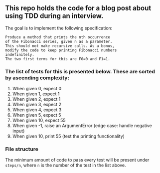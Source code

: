 ## This repo holds the code for a blog post about using TDD during an interview.

The goal is to implement the following specification:
```
Produce a method that prints the nth occurrence 
of the Fibonacci series, given n as a parameter. 
This should not make recursive calls. As a bonus, 
modify the code to keep printing Fibonacci numbers 
indefinitely. 
The two first terms for this are F0=0 and F1=1.
```

### The list of tests for this is presented below. These are sorted by ascending complexity:
1. When given 0, expect 0
1. When given 1, expect 1
1. When given 2, expect 1
1. When given 3, expect 2
1. When given 4, expect 3
1. When given 5, expect 5
1. When given 10, expect 55
1. When given -1, raise an ArgumentError (edge case: handle negative input)
1. When given 10, print 55 (test the printing functionality)

### File structure
The minimum amount of code to pass every test will be present under `steps/n`, 
where `n` is the number of the test in the list above.